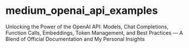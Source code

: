 # medium_openai_api_examples

Unlocking the Power of the OpenAI API: Models, Chat Completions, Function Calls, Embeddings, Token Management, and Best Practices — A Blend of Official Documentation and My Personal Insights
